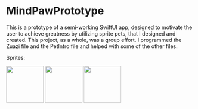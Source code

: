 # MindPawPrototype

This is a prototype of a semi-working SwiftUI app, designed to motivate the user to achieve greatness by utilizing sprite pets, that I designed and created.  This project, as a whole, was a group effort.  I programmed the Zuazi file and the PetIntro file and helped with some of the other files.

Sprites:

<img src="https://github.com/Aureliefaun/MindPawPrototype/assets/9904308/edb9658d-9c65-4f51-9ab0-70fdf02ae060" width=100 height=100>

<img src="https://github.com/Aureliefaun/MindPawPrototype/assets/9904308/04b07029-4db3-4c9f-aa84-1e3171beeefd" width=100 height=100>

<img src="https://github.com/Aureliefaun/MindPawPrototype/assets/9904308/e32c3d8d-d466-4f5f-ad1a-98ab1c6df3bd" width =100 height=100>
